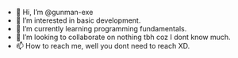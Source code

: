 - 👋 Hi, I’m @gunman-exe
- 👀 I’m interested in basic development.
- 🌱 I’m currently learning programming fundamentals.
- 💞️ I’m looking to collaborate on nothing tbh coz I dont know much.
- 📫 How to reach me, well you dont need to reach XD.

<!---
gunman-exe/gunman-exe is a ✨ special ✨ repository because its `README.md` (this file) appears on your GitHub profile.
You can click the Preview link to take a look at your changes.
--->
